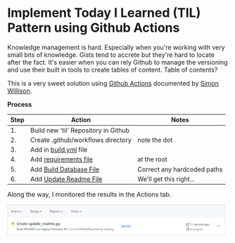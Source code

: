 # Implement Today I Learned (TIL) Pattern using Github Actions 

Knowledge management is hard.  Especially when you're working with very small bits of knowledge.  Gists tend to accrete but they're hard to locate after the fact. It's easier when you can rely Github to manage the versioning and use their built in tools to create tables of content.  Table of contents?

This is a very sweet solution using [Github Actions](https://help.github.com/en/actions/reference/workflow-syntax-for-github-actions) documented by [Simon Willison](https://simonwillison.net/2020/Apr/20/self-rewriting-readme/).

**Process**

| Step  | Action | Notes |
| ----- | ------ | ----- |
| 1.    | Build new 'til' Repository in Github | |
| 2.    | Create .github/workflows directory | note the dot |
| 3.    | Add in [build.yml](/.github/workflows/build.yml) file |  |
| 4.    | Add [requirements file](/requirements.txt) | at the root |
| 5.    | Add [Build Database File](/build_database.py) | Correct any hardcoded paths |
| 6.    | Add [Update Readme File](/update_readme.py)   | We'll get this right... |

Along the way, I monitored the results in the Actions tab.

![Screen shot](/img/2020.04.20.11.19.0000.jpg "Screen Shot Hover")